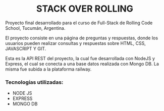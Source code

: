 <h1 align="center">STACK OVER ROLLING</h1>
</hr>

Proyecto final desarrollado para el curso de Full-Stack de Rolling Code School, Tucumán, Argentina.

El proyecto consiste en una página de preguntas y respuestas, donde los usuarios pueden realizar consultas y respuestas sobre HTML, CSS, JAVASCRIPT Y GIT.

Esta es la API REST del proyecto, la cual fue desarrollada con NodeJS y Express, el cual se conecta a una base datos realizada con Mongo DB. La misma fue subida a la plataforma railway.



<h3>Tecnologías utilizadas:</h3>
<ul>
<li>NODE JS</li>
<li>EXPRESS</li>
<li>MONGO DB</li>
</ul>
